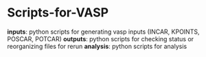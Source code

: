 # Scripts-for-VASP

**inputs**: python scripts for generating vasp inputs (INCAR, KPOINTS, POSCAR, POTCAR)
**outputs**: python scripts for checking status or reorganizing files for rerun
**analysis**: python scripts for analysis
